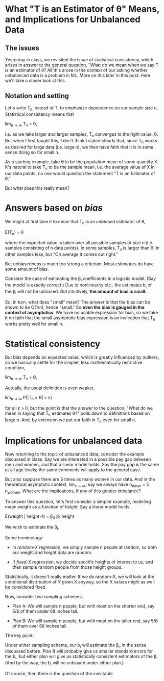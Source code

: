 
# What "T is an Estimator of &theta;" Means, and Implications for Unbalanced Data

## The issues

Yesterday in class, we revisited the issue of statistical consistency,
which arises in answer to the general question, "What do we mean when we
say T is an estimator of &theta;?  All this arose in the context of our
asking whether unbalanced data is a problem in ML.  More on this later
in this post. Here we'll take a closer look at this.

## Notation and setting

Let's write T<sub>n</sub> instead of T, to emphasize dependence on our
sample size n.  Statistical consistency means that

lim<sub>n -> &infin;</sub> T<sub>n</sub> = &theta;,

i.e. as we take larger and larger samples, T<sub>n</sub> converges to
the right value, &theta;.  But when I first taught this, I don't think I
stated clearly that, since T<sub>n</sub> works as desired for large data
(i.e. large n), we then have faith that it is in some sense doing so for
small n.  

As a starting example, take &theta; to be the population
mean of some quantity X.  It's natural to take T<sub>n</sub> to be the
sample mean, i.e. the average value of X in our data points, no one
would question the statement "T is an Estimator of &theta;."

But what does this really mean?  

# Answers based on *bias*

We might at first take it to mean that
T<sub>n</sub> is an *unbiased* estimator of &theta;,

E(T<sub>n</sub>) = &theta;

where the expected value is taken over all possible samples of size n
(i.e. samples consisting of n data points).  In some samples,
T<sub>n</sub> is larger than &theta;, in other samples less, but "On
average it comes out right."

But unbiasedness is much too strong a criterion.  Most estimators do
have some amount of bias.  

Consider the case of estimating the &beta;<sub>i</sub> coefficients in a
logistic model.  (Say the model is exactly correct.)  Due to
nonlinearity etc., the estimates b<sub>i</sub> of the &beta;<sub>i</sub>
will not be unbiased.  But intuitively, **the amount of bias is small.**

So, in turn, what does "small" mean?  The answer is that the bias can be
shown to be O(1/n), hence "small."  So **even the bias is gauged in the
context of asymptotics**.  We have no usable expression for bias, so we
take it on faith that the small asymptotic bias expression is an
indication that T<sub>n</sub> works pretty well for small n.

# Statistical consistency

But bias depends on expected value, which is greatly influenced by
outliers, so we basically settle for the simpler, less mathematically
restrictive condition,

lim<sub>n -> &infin;</sub> T<sub>n</sub> = &theta;,

Actually, the usual definition is even weaker,

lim<sub>n -> &infin;</sub> P(|T<sub>n</sub> = &theta;| < &epsilon;)

for all &epsilon; > 0, but the point is that the answer to the question,
"What do we mean in saying that T<sub>n</sub> estimates &theta;?" boils
down to definitions based on large n.  And, by extension we put our
faith in T<sub>n</sub> even for small n.

# Implications for unbalanced data

Now returning to the topic of unbalanced data, consider the example
discussed in class.  Say we are interested in a possible pay gap between
men and women, and that a linear model holds.  Say the pay gap is the
same at all age levels; the same comments will apply to the general
case.  

But also suppose there are 5 times as many women in our data.  And in
the theoretical asymptotic context, lim<sub>n -> &infin;</sub>, say we
always have n<sub>mean</sub> = 5 n<sub>women</sub>.  What are the
implications, if any of this gender imbalance?

To answer this question, let's first consider a simpler example,
modeling mean weight as a function of height.  Say a linear model holds,

E(weight | height=t) =
&beta;<sub>0</sub>
&beta;<sub>1</sub> height

We wish to estimate the &beta;<sub>i</sub>.

Some terminology:  

* In *random-X* regression, we simply sample n people at random, so both
  our weight and height data are random.

* If *fixed-X* regression, we decide specific heights of interest to us,
  and then sample random people from those height groups.

Statistically, it doesn't really matter.  If we do random-X, we will
look at the conditional distribution of Y given X anyway, so the X
values might as well be considered fixed.

Now, consider two sampling schemes:

* Plan A:  We will sample n people, but with most on the shorter end,
  say 5/6 of them under 68 inches tall.

* Plan B:  We will sample n people, but with most on the taller end,
  say 5/6 of them over 68 inches tall.

The key point:

Under either sampling scheme, our b<sub>i</sub> will estimate the
&beta;<sub>i</sub>, in the sense discussed before.  Plan B will probably
give us smaller standard errors for the b<sub>i</sub>, but either plan
will give us statistically consistent estimators of the
&beta;<sub>i</sub>.  (And by the way, the b<sub>i</sub> will be
unbiased under either plan.)


Of course, then there is the question of the inevitable 
